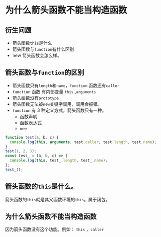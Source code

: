 # 为什么箭头函数不能当构造函数

## 衍生问题

- 箭头函数`this`是什么
- 箭头函数与`function`有什么区别
- new 箭头函数会怎么样。

## 箭头函数与`function`的区别

- 箭头函数只有`length`和`name`，`function` 函数还有`caller`
- `function` 函数 有内部变量 `this` ,`arguments`
- 箭头函数没有`prototype`
- 箭头函数无法被`new`关键字调用，调用会报错。
- `function` 有 3 种定义方式，箭头函数只有一种。
  - 函数声明
  - 函数表达式
  - `new`

```js
function test(a, b, c) {
  console.log(this, arguments, test.caller, test.length, test.name);
}
test(1, 2, 3);
const test_ = (a, b, c) => {
  console.log(this, test_.length, test_.name);
};
test_();
```

## 箭头函数的`this`是什么。

箭头函数的`this`就是其父函数环境的`this`。属于闭包。

## 为什么箭头函数不能当构造函数

因为箭头函数没有这个功能。例如： `this` ，`caller`
